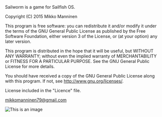 Sailworm is a game for Sailfish OS.

Copyright (C) 2015  Mikko Manninen

This program is free software: you can redistribute it and/or modify
it under the terms of the GNU General Public License as published by
the Free Software Foundation, either version 3 of the License, or
(at your option) any later version.

This program is distributed in the hope that it will be useful,
but WITHOUT ANY WARRANTY; without even the implied warranty of
MERCHANTABILITY or FITNESS FOR A PARTICULAR PURPOSE.  See the
GNU General Public License for more details.

You should have received a copy of the GNU General Public License
along with this program.  If not, see <http://www.gnu.org/licenses/>.

License included in the "Licence" file.

mikkomanninen79@gmail.com

![This is an image](https://github.com/mikkom79/harbour-sailworm/blob/master/qml/cover/coverimg.png)
